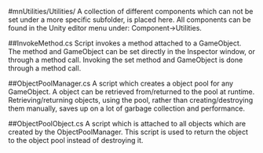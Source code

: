 #mnUtilities/Utilities/
A collection of different components which can not be set under a more specific subfolder, is placed here.
All components can be found in the Unity editor menu under: Component->Utilities.

##InvokeMethod.cs
Script invokes a method attached to a GameObject.
The method and GameObject can be set directly in the Inspector window, or through a method call.
Invoking the set method and GameObject is done through a method call.

##ObjectPoolManager.cs
A script which creates a object pool for any GameObject. A object can be retrieved from/returned to the pool at runtime.
Retrieving/returning objects, using the pool, rather than creating/destroying them manually, saves up on a lot of garbage collection and performance.

##ObjectPoolObject.cs
A script which is attached to all objects which are created by the ObjectPoolManager.
This script is used to return the object to the object pool instead of destroying it.
